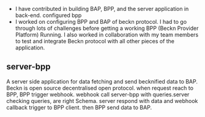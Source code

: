 - I have contributed in building BAP, BPP, and the server application in back-end.
configured bpp
- I worked on configuring BPP and BAP of beckn protocol. I had to go through lots of challenges before getting a working BPP (Beckn Provider Platform) Running. I also worked in collaboration with my team members to test and integrate Beckn protocol with all other pieces of the application.

## server-bpp
A server side application for data fetching and send becknified data to BAP.
Beckn is open source decentralised open protocol. when request reach to BPP, BPP trigger webhook. webhook call server-bpp with queries.server checking queries, are right Schema. server respond with data and webhook callback trigger to BPP client. then BPP send data to BAP.
